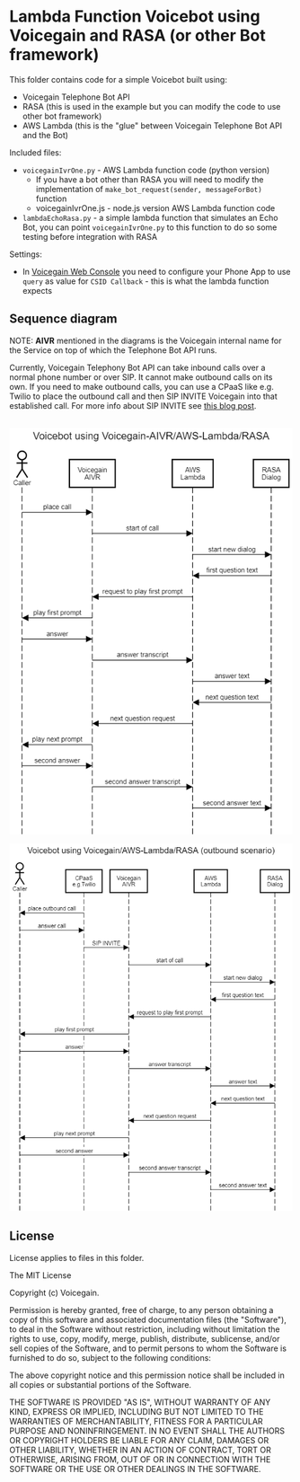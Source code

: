 # Lambda Function Voicebot using Voicegain and RASA (or other Bot framework) #

This folder contains code for a simple Voicebot built using:
* Voicegain Telephone Bot API
* RASA (this is used in the example but you can modify the code to use other bot framework)
* AWS Lambda (this is the "glue" between Voicegain Telephone Bot API and the Bot)


Included files:
* `voicegainIvrOne.py` - AWS Lambda function code (python version)
  * If you have a bot other than RASA you will need to modify the implementation of `make_bot_request(sender, messageForBot)` function
  * voicegainIvrOne.js - node.js version AWS Lambda function code 
* `lambdaEchoRasa.py` - a simple lambda function that simulates an Echo Bot, you can point `voicegainIvrOne.py` to this function to do so some testing before integration with RASA  

Settings:
* In [Voicegain Web Console](https://console.voicegain.ai) you need to configure your Phone App to use `query` as value for `CSID Callback` - this is what the lambda function expects

## Sequence diagram
NOTE: **AIVR** mentioned in the diagrams is the Voicegain internal name for the Service on top of which the Telephone Bot API runs.

Currently, Voicegain Telephony Bot API can take inbound calls over a normal phone number or over SIP.
It cannot make outbound calls on its own. 
If you need to make outbound calls, you can use a CPaaS like e.g. Twilio to place the outbound call and then SIP INVITE Voicegain into that established call. 
For more info about SIP INVITE see [this blog post](https://www.voicegain.ai/post/sip-invite-voicegain-from-twilio-signalwire-cpaas).   
</br>

![Sequence Diagram](./sequence-diagram.png)

![Sequence Diagram (outbound call)](./sequence-diagram-outbound.png)

## License ##

License applies to files in this folder.

The MIT License

Copyright (c) Voicegain.

Permission is hereby granted, free of charge, to any person obtaining a
copy of this software and associated documentation files (the "Software"),
to deal in the Software without restriction, including without limitation
the rights to use, copy, modify, merge, publish, distribute, sublicense,
and/or sell copies of the Software, and to permit persons to whom the
Software is furnished to do so, subject to the following conditions:

The above copyright notice and this permission notice shall be included in
all copies or substantial portions of the Software.

THE SOFTWARE IS PROVIDED "AS IS", WITHOUT WARRANTY OF ANY KIND, EXPRESS
OR IMPLIED, INCLUDING BUT NOT LIMITED TO THE WARRANTIES OF MERCHANTABILITY,
FITNESS FOR A PARTICULAR PURPOSE AND NONINFRINGEMENT. IN NO EVENT SHALL
THE AUTHORS OR COPYRIGHT HOLDERS BE LIABLE FOR ANY CLAIM, DAMAGES OR OTHER
LIABILITY, WHETHER IN AN ACTION OF CONTRACT, TORT OR OTHERWISE, ARISING
FROM, OUT OF OR IN CONNECTION WITH THE SOFTWARE OR THE USE OR OTHER
DEALINGS IN THE SOFTWARE.
